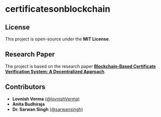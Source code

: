 # certificatesonblockchain


## License
This project is open-source under the **MIT License**.

## Research Paper
The project is based on the research paper **[Blockchain-Based Certificate Verification System: A Decentralized Approach](https://link.springer.com/chapter/10.1007/978-981-97-3601-0_367)**.

## Contributors
- **Lovnish Verma** [(@lovnishVerma)](https://github.com/lovnishVerma)
- **Anita Budhiraja**
- **Dr. Sarwan Singh** [(@sarwansingh)](https://github.com/sarwansingh)

